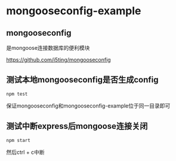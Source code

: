 # mongooseconfig-example

## mongooseconfig

是mongoose连接数据库的便利模块

https://github.com/i5ting/mongooseconfig

## 测试本地mongooseconfig是否生成config

```
npm test
```

保证mongooseconfig和mongooseconfig-example位于同一目录即可

## 测试中断express后mongoose连接关闭

```
npm start
```

然后ctrl + c中断
